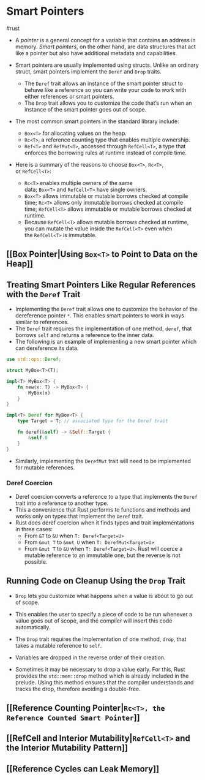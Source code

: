 # Smart Pointers
#rust 

- A _pointer_ is a general concept for a variable that contains an address in memory. _Smart pointers_, on the other hand, are data structures that act like a pointer but also have additional metadata and capabilities.
- Smart pointers are usually implemented using structs. Unlike an ordinary struct, smart pointers implement the `Deref` and `Drop` traits. 
	- The `Deref` trait allows an instance of the smart pointer struct to behave like a reference so you can write your code to work with either references or smart pointers. 
	- The `Drop` trait allows you to customize the code that’s run when an instance of the smart pointer goes out of scope.
- The most common smart pointers in the standard library include:
	- `Box<T>` for allocating values on the heap.
	- `Rc<T>`, a reference counting type that enables multiple ownership.
	- `Ref<T>` and `RefMut<T>`, accessed through `RefCell<T>`, a type that enforces the borrowing rules at runtime instead of compile time.
 
- Here is a summary of the reasons to choose `Box<T>`, `Rc<T>`, or `RefCell<T>`:
	- `Rc<T>` enables multiple owners of the same data; `Box<T>` and `RefCell<T>` have single owners.
	- `Box<T>` allows immutable or mutable borrows checked at compile time; `Rc<T>` allows only immutable borrows checked at compile time; `RefCell<T>` allows immutable or mutable borrows checked at runtime.
	- Because `RefCell<T>` allows mutable borrows checked at runtime, you can mutate the value inside the `RefCell<T>` even when the `RefCell<T>` is immutable.

## [[Box Pointer|Using `Box<T>` to Point to Data on the Heap]]

## Treating Smart Pointers Like Regular References with the `Deref` Trait
- Implementing the `Deref` trait allows one to customize the behavior of the dereference pointer `*`. This enables smart pointers to work in ways similar to references.
- The `Deref` trait requires the implementation of one method, `deref`, that borrows `self` and returns a reference to the inner data.
- The following is an example of implementing a new smart pointer which can dereference its data.
```rust
use std::ops::Deref;

struct MyBox<T>(T);

impl<T> MyBox<T> {
	fn new(x: T) -> MyBox<T> {
		MyBox(x)
	}
}

impl<T> Deref for MyBox<T> {
	type Target = T; // associated type for the Deref trait

	fn deref(&self) -> &Self::Target {
		&self.0
	}
}
```

- Similarly, implementing the `DerefMut` trait will need to be implemented for mutable references.

### Deref Coercion
- Deref coercion converts a reference to a type that implements the `Deref` trait into a reference to another type. 
- This a convenience that Rust performs to functions and methods and works only on types that implement the `Deref` trait.
- Rust does deref coercion when it finds types and trait implementations in three cases:
	- From `&T` to `&U` when `T: Deref<Target=U>`
	- From `&mut T` to `&mut U` when `T: DerefMut<Target=U>`
	- From `&mut T` to `&U` when `T: Deref<Target=U>`. Rust will coerce a mutable reference to an immutable one, but the reverse is not possible. 

## Running Code on Cleanup Using the `Drop` Trait
- `Drop` lets you customize what happens when a value is about to go out of scope.
- This enables the user to specify a piece of code to be run whenever a value goes out of scope, and the compiler will insert this code automatically.
- The `Drop` trait requires the implementation of one method, `drop`, that takes a mutable reference to `self`.
- Variables are dropped in the reverse order of their creation.

- Sometimes it may be necessary to drop a value early. For this, Rust provides the `std::mem::drop` method which is already included in the prelude. Using this method ensures that the compiler understands and tracks the drop, therefore avoiding a double-free.

## [[Reference Counting Pointer|`Rc<T>, the Reference Counted Smart Pointer`]]

## [[RefCell and Interior Mutability|`RefCell<T>` and the Interior Mutability Pattern]]

## [[Reference Cycles can Leak Memory]]